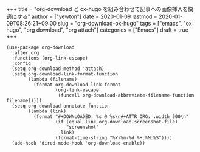 +++
title = "org-download と ox-hugo を組み合わせて記事への画像挿入を快適にする"
author = ["yewton"]
date = 2020-01-09
lastmod = 2020-01-09T08:26:21+09:00
slug = "org-download-ox-hugo"
tags = ["emacs", "ox hugo", "org download", "org attach"]
categories = ["Emacs"]
draft = true
+++

```emacs-lisp
(use-package org-download
  :after org
  :functions (org-link-escape)
  :config
  (setq org-download-method 'attach)
  (setq org-download-link-format-function
        (lambda (filename)
          (format org-download-link-format
                  (org-link-escape
                   (funcall org-download-abbreviate-filename-function filename)))))
  (setq org-download-annotate-function
        (lambda (link)
          (format "#+DOWNLOADED: %s @ %s\n#+ATTR_ORG: :width 500\n"
                  (if (equal link org-download-screenshot-file)
                      "screenshot"
                    link)
                  (format-time-string "%Y-%m-%d %H:%M:%S"))))
  (add-hook 'dired-mode-hook 'org-download-enable))
```
